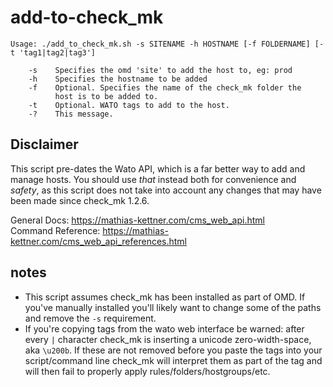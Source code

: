# add-to-check_mk

    Usage: ./add_to_check_mk.sh -s SITENAME -h HOSTNAME [-f FOLDERNAME] [-t 'tag1|tag2|tag3']
    
        -s    Specifies the omd 'site' to add the host to, eg: prod
        -h    Specifies the hostname to be added
        -f    Optional. Specifies the name of the check_mk folder the
              host is to be added to.
        -t    Optional. WATO tags to add to the host.
        -?    This message.

## Disclaimer

This script pre-dates the Wato API, which is a far better way to add and manage hosts. You should use _that_ instead both for convenience and _safety_, as this script does not take into account any changes that may have been made since check_mk 1.2.6.

General Docs: https://mathias-kettner.com/cms_web_api.html  
Command Reference: https://mathias-kettner.com/cms_web_api_references.html

## notes

- This script assumes check_mk has been installed as part of OMD. If you've manually installed you'll likely want to change some of the paths and remove the `-s` requirement.
- If you're copying tags from the wato web interface be warned: after every `|` character check\_mk is inserting a unicode zero-width-space, aka `\u200b`. If these are not removed before you paste the tags into your script/command line check\_mk will interpret them as part of the tag and will then fail to properly apply rules/folders/hostgroups/etc.
